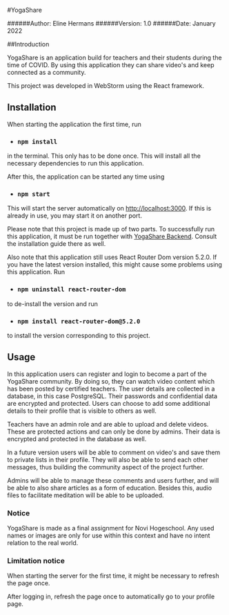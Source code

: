 #YogaShare

######Author:  Eline Hermans
######Version: 1.0
######Date: January 2022

##Introduction

YogaShare is an application build for teachers and their students during the time of COVID. By using
this application they can share video's and keep connected as a community.

This project was developed in WebStorm using the React framework.

## Installation 

When starting the application the first time, run
*  ### `npm install`
in the terminal. This only has to be done once. This will install all the necessary dependencies to run this application.


After this, the application can be started any time using
* ### `npm start`
 This will start the server automatically on [http://localhost:3000](http://localhost:3000). If this is already in use, you may start it on another port. 


Please note that this project is made up of two parts. To successfully run this application, it must be run together with [YogaShare Backend](https://github.com/ayalena/yogashare-backend). Consult the installation guide there as well. 

Also note that this application still uses React Router Dom version 5.2.0. If you have the latest version installed, this might cause some problems using this application. Run

* ### `npm uninstall react-router-dom`
to de-install the version and run
* ### `npm install react-router-dom@5.2.0`
to install the version corresponding to this project.

## Usage
 
 In this application users can register and login to become a part of the YogaShare community. By doing so, they can watch video content which has been posted by certified teachers. The user details are collected in a database, in this case PostgreSQL. Their passwords and confidential data are encrypted and protected. Users can choose to add some additional details to their profile that is visible to others as well. 

Teachers have an admin role and are able to upload and delete videos. These are protected actions and can only be done by admins. Their data is encrypted and protected in the database as well. 

In a future version users will be able to comment on video's and save them to private lists in their profile. They will also be able to send each other messages, thus building the community aspect of the project further. 

Admins will be able to manage these comments and users further, and will be able to also share articles as a form of education. Besides this, audio files to facilitate meditation will be able to be uploaded. 



### Notice

YogaShare is made as a final assignment for Novi Hogeschool. Any used names or images are only for use
within this context and have no intent relation to the real world.

### Limitation notice

When starting the server for the first time, it might be necessary to refresh the page once. 

After logging in, refresh the page once to automatically go to your profile page. 





